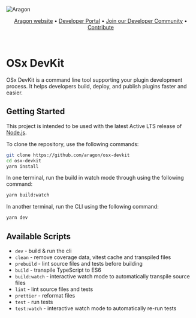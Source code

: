![Aragon](https://res.cloudinary.com/dacofvu8m/image/upload/v1677353961/Aragon%20CodeArena/osx_blue_logo_lqrvkr.png)

<p align="center">
  <a href="https://aragon.org/">Aragon website</a>
  •
  <a href="https://devs.aragon.org/">Developer Portal</a>
  •
  <a href="http://eepurl.com/icA7oj">Join our Developer Community</a>
  •
  <a href="https://aragonproject.typeform.com/dx-contribution">Contribute</a>
</p>

<br/>

# OSx DevKit

OSx DevKit is a command line tool supporting your plugin development process. It helps developers build, deploy, and publish plugins faster and easier.

## Getting Started

This project is intended to be used with the latest Active LTS release of [Node.js](https://nodejs.org/en).

To clone the repository, use the following commands:

```sh
git clone https://github.com/aragon/osx-devkit
cd osx-devkit
yarn install
```

In one terminal, run the build in watch mode through using the following command:

```sh
yarn build:watch
```

In another terminal, run the CLI using the following command:

```sh
yarn dev
```

## Available Scripts

- `dev` - build & run the cli
- `clean` - remove coverage data, vitest cache and transpiled files
- `prebuild` - lint source files and tests before building
- `build` - transpile TypeScript to ES6
- `build:watch` - interactive watch mode to automatically transpile source files
- `lint` - lint source files and tests
- `prettier` - reformat files
- `test` - run tests
- `test:watch` - interactive watch mode to automatically re-run tests
